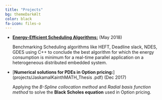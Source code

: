 ```yaml
---
title: "Projects"
bg: themeDarkAlt
color: black
fa-icon: files-o
---
```


* [**Energy-Efficient Scheduling Algorithms:**](/projects/JaskamalKainthCS_Thesis.pdf) (May 2018)

    Benchmarking Scheduling algorithms like HEFT, Deadline slack, NDES, GDES using C++ to conclude the best algorithm for which the energy consumption is minimum for a real-time parallel application on a heterogeneous distributed embedded system.  


* [**Numerical solutions for PDEs in Option pricing:**](projects/JaskamalKainthMATH_Thesis .pdf) (Dec 2017)
    
    Applying the *B-Spline collocation method* and *Radial basis function method* to solve the **Black Scholes equation** used in Option pricing.



